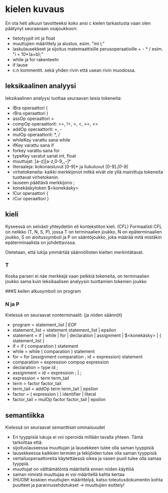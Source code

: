 # kielen kuvaus

En ota heti alkuun tavoitteeksi koko ansi c kielen tarkastusta vaan olen päätynyt seuraavaan osajoukkoon:
 * tietotyypit int ja float
 * muuttujien määrittely ja alustus. esim. "int i;"
 * laskulausekkeet ja sijoitus matemaattisille perusoperaatioille + - * / esim. "i = 10*(a+b);"
 * while ja for rakenteetn
 * if lause
 * c:n kommentit. sekä yhden rivin että usean rivin muodossa.


## leksikaalinen analyysi
leksikaalinen analyysi tuottaa seuraavan laisia tokeneita:
 * lBra operaattori (
 * rBra operaattori )
 * assOp operaattori = 
 * compOp operaattorit: ==, !=, >, <, >=, <=
 * addOp operaattorit: +, -
 * mulOp operaattorit: *, /
 * whileKey varattu sana while
 * ifKey varattu sana if
 * forkey varattu sana for
 * typeKey varatut sanat int, float
 * muuttujat: [a-z][a-z,0-9,_-]*
 * literaaleja: kokonaisluvut [0-9]* ja liukuluvut [0-9]*.[0-9]*
 * virhetokeneita: kaikki merkkijonot mitkä eivät ole yllä mainittuja tokeneita
   tuottavat virhetokenin.
 * lauseen päättävä merkkijono ;
 * konekäskytoken $<konekäsky>
 * lCur operaattori {
 * rCur operaattori }

## kieli
Kyseessä on selvästi yhteydetön eli kontekstiton kieli. (CFL) Formaalisti CFL on
nelikko (T, N, S, P), jossa T on terminaalien joukko, N on epäterminaalien joukko, S
on aloitussymboli ja P on sääntöjoukko, joka määrää mitä mistäkin epäterminaalista
on johdettavissa.

Oletetaan, että lukija ymmärtää säännöllisten kielten merkintätavat.

### T
Koska parseri ei näe merkkejä vaan pelkkiä tokeneita, on terminaalien joukko sama
kuin leksikaalisen analyysin tuottamien tokenien joukko

###S 
keilen alkusymboli on program

### N ja P
Kielessä on seuraavat nonterminaalit: (ja niiden säännöt)
 * program         = statement_list | EOF
 * statement_list  = statement statement_list | epsilon       
 * statement       = if | while | for | declaration | assignment | $<konekäsky> | { statement_list }
 * if              = if ( comparation ) statement
 * while           = while ( comparation ) statement
 * for             = for (assignment comparation ; id = expression) statement
 * comparation     = expression compop expression
 * declaration     = type id ; 
 * assignment      = id = expression ; | ;
 * expression      = term term_tail
 * term            = factor factor_tail
 * term_tail       = addOp term term_tail | epsilon
 * factor          = ( expression ) | identifier | literal
 * factor_tail     = mulOp factor factor_tail | epsilon


## semantiikka

Kielessä on seuraavat semanttiset ominaisuudet

 * Eri tyyppisiä lukuja ei voi operoida millään tavalla yhteen. Tämä tarkoittaa että:
  * sijoituslauseessa muuttujan ja lausekkeen tulee olla saman tyyppisiä
  * lausekkeessa kaikkien termien ja tekijöiden tulee olla saman tyyppisiä
  * vertailuoperaattoreita käytettäessä oikea ja vasen puoli tulee olla samaa tyyppiä.
 * muuttujat on välttämätöntä määritellä ennen niiden käyttöä
 * saman nimistä muuttujaa ei voi määritellä kahta kertaa
 * (HUOM! koskien muuttujien määrittelyä, katso toteutusdokumentin kohta puutteet ja parannusehdotukset -> muuttujien esittely!

